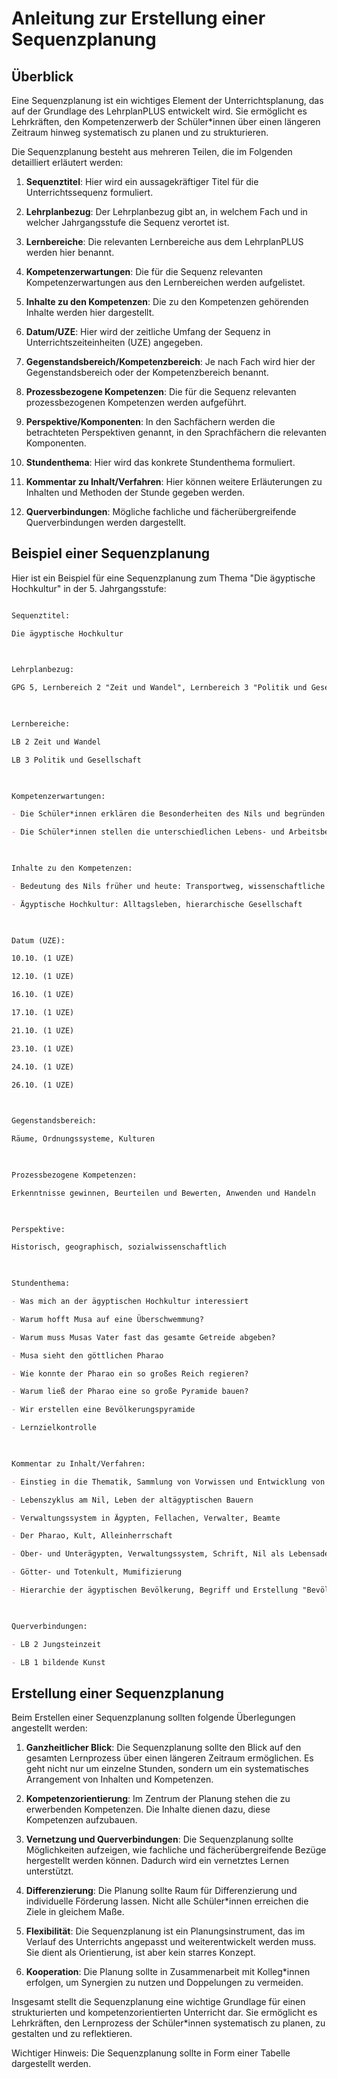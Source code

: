 # Anleitung zur Erstellung einer Sequenzplanung

  

## Überblick

Eine Sequenzplanung ist ein wichtiges Element der Unterrichtsplanung, das auf der Grundlage des LehrplanPLUS entwickelt wird. Sie ermöglicht es Lehrkräften, den Kompetenzerwerb der Schüler*innen über einen längeren Zeitraum hinweg systematisch zu planen und zu strukturieren.

  

Die Sequenzplanung besteht aus mehreren Teilen, die im Folgenden detailliert erläutert werden:

  

1. **Sequenztitel**: Hier wird ein aussagekräftiger Titel für die Unterrichtssequenz formuliert.

2. **Lehrplanbezug**: Der Lehrplanbezug gibt an, in welchem Fach und in welcher Jahrgangsstufe die Sequenz verortet ist.

3. **Lernbereiche**: Die relevanten Lernbereiche aus dem LehrplanPLUS werden hier benannt.

4. **Kompetenzerwartungen**: Die für die Sequenz relevanten Kompetenzerwartungen aus den Lernbereichen werden aufgelistet.

5. **Inhalte zu den Kompetenzen**: Die zu den Kompetenzen gehörenden Inhalte werden hier dargestellt.

6. **Datum/UZE**: Hier wird der zeitliche Umfang der Sequenz in Unterrichtszeiteinheiten (UZE) angegeben.

7. **Gegenstandsbereich/Kompetenzbereich**: Je nach Fach wird hier der Gegenstandsbereich oder der Kompetenzbereich benannt.

8. **Prozessbezogene Kompetenzen**: Die für die Sequenz relevanten prozessbezogenen Kompetenzen werden aufgeführt.

9. **Perspektive/Komponenten**: In den Sachfächern werden die betrachteten Perspektiven genannt, in den Sprachfächern die relevanten Komponenten.

10. **Stundenthema**: Hier wird das konkrete Stundenthema formuliert.

11. **Kommentar zu Inhalt/Verfahren**: Hier können weitere Erläuterungen zu Inhalten und Methoden der Stunde gegeben werden.

12. **Querverbindungen**: Mögliche fachliche und fächerübergreifende Querverbindungen werden dargestellt.

  

## Beispiel einer Sequenzplanung

  

Hier ist ein Beispiel für eine Sequenzplanung zum Thema "Die ägyptische Hochkultur" in der 5. Jahrgangsstufe:

  

```markdown

Sequenztitel:

Die ägyptische Hochkultur

  

Lehrplanbezug:

GPG 5, Lernbereich 2 "Zeit und Wandel", Lernbereich 3 "Politik und Gesellschaft"

  

Lernbereiche:

LB 2 Zeit und Wandel

LB 3 Politik und Gesellschaft

  

Kompetenzerwartungen:

- Die Schüler*innen erklären die Besonderheiten des Nils und begründen seine Bedeutung für die Infrastruktur und Kultur Ägyptens in Vergangenheit und Gegenwart.

- Die Schüler*innen stellen die unterschiedlichen Lebens- und Arbeitsbedingungen der Menschen im alten Ägypten dar und erklären anhand der hierarchisch aufgebauten Gesellschaftspyramide deren unterschiedliche Stellung und Macht in der Hochkultur.

  

Inhalte zu den Kompetenzen:

- Bedeutung des Nils früher und heute: Transportweg, wissenschaftliche Leistungen

- Ägyptische Hochkultur: Alltagsleben, hierarchische Gesellschaft

  

Datum (UZE):

10.10. (1 UZE)

12.10. (1 UZE)

16.10. (1 UZE)

17.10. (1 UZE)

21.10. (1 UZE)

23.10. (1 UZE)

24.10. (1 UZE)

26.10. (1 UZE)

  

Gegenstandsbereich:

Räume, Ordnungssysteme, Kulturen

  

Prozessbezogene Kompetenzen:

Erkenntnisse gewinnen, Beurteilen und Bewerten, Anwenden und Handeln

  

Perspektive:

Historisch, geographisch, sozialwissenschaftlich

  

Stundenthema:

- Was mich an der ägyptischen Hochkultur interessiert

- Warum hofft Musa auf eine Überschwemmung?

- Warum muss Musas Vater fast das gesamte Getreide abgeben?

- Musa sieht den göttlichen Pharao

- Wie konnte der Pharao ein so großes Reich regieren?

- Warum ließ der Pharao eine so große Pyramide bauen?

- Wir erstellen eine Bevölkerungspyramide

- Lernzielkontrolle

  

Kommentar zu Inhalt/Verfahren:

- Einstieg in die Thematik, Sammlung von Vorwissen und Entwicklung von Fragen

- Lebenszyklus am Nil, Leben der altägyptischen Bauern

- Verwaltungssystem in Ägypten, Fellachen, Verwalter, Beamte

- Der Pharao, Kult, Alleinherrschaft

- Ober- und Unterägypten, Verwaltungssystem, Schrift, Nil als Lebensader

- Götter- und Totenkult, Mumifizierung

- Hierarchie der ägyptischen Bevölkerung, Begriff und Erstellung "Bevölkerungspyramide"

  

Querverbindungen:

- LB 2 Jungsteinzeit

- LB 1 bildende Kunst

```

  

## Erstellung einer Sequenzplanung

  

Beim Erstellen einer Sequenzplanung sollten folgende Überlegungen angestellt werden:

  

1. **Ganzheitlicher Blick**: Die Sequenzplanung sollte den Blick auf den gesamten Lernprozess über einen längeren Zeitraum ermöglichen. Es geht nicht nur um einzelne Stunden, sondern um ein systematisches Arrangement von Inhalten und Kompetenzen.

  

2. **Kompetenzorientierung**: Im Zentrum der Planung stehen die zu erwerbenden Kompetenzen. Die Inhalte dienen dazu, diese Kompetenzen aufzubauen.

  

3. **Vernetzung und Querverbindungen**: Die Sequenzplanung sollte Möglichkeiten aufzeigen, wie fachliche und fächerübergreifende Bezüge hergestellt werden können. Dadurch wird ein vernetztes Lernen unterstützt.

  

4. **Differenzierung**: Die Planung sollte Raum für Differenzierung und individuelle Förderung lassen. Nicht alle Schüler*innen erreichen die Ziele in gleichem Maße.

  

5. **Flexibilität**: Die Sequenzplanung ist ein Planungsinstrument, das im Verlauf des Unterrichts angepasst und weiterentwickelt werden muss. Sie dient als Orientierung, ist aber kein starres Konzept.

  

6. **Kooperation**: Die Planung sollte in Zusammenarbeit mit Kolleg*innen erfolgen, um Synergien zu nutzen und Doppelungen zu vermeiden.

  

Insgesamt stellt die Sequenzplanung eine wichtige Grundlage für einen strukturierten und kompetenzorientierten Unterricht dar. Sie ermöglicht es Lehrkräften, den Lernprozess der Schüler*innen systematisch zu planen, zu gestalten und zu reflektieren.

  

Wichtiger Hinweis: Die Sequenzplanung sollte in Form einer Tabelle dargestellt werden.